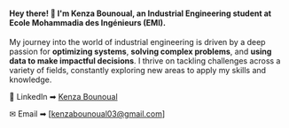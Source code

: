 #### Hey there! 👋 I'm Kenza Bounoual, an **Industrial Engineering** student at **Ecole Mohammadia des Ingénieurs (EMI)**. 

My journey into the world of industrial engineering is driven by a deep passion for **optimizing systems**, **solving complex problems**, and **using data to make impactful decisions**. I thrive on tackling challenges across a variety of fields, constantly exploring new areas to apply my skills and knowledge.


📲 LinkedIn ➡︎ [Kenza Bounoual](https://www.linkedin.com/in/kenza-bounoual/)

 ✉ Email ➡︎ [kenzabounoual03@gmail.com]


<!--
**Kenza-Bounoual/Kenza-BOUNOUAL** is a ✨ _special_ ✨ repository because its `README.md` (this file) appears on your GitHub profile.

Here are some ideas to get you started:

- 🔭 I’m currently working on ...
- 🌱 I’m currently learning ...
- 👯 I’m looking to collaborate on ...
- 🤔 I’m looking for help with ...
- 💬 Ask me about ...
- 📫 How to reach me: ...
- 😄 Pronouns: ...
- ⚡ Fun fact: ...
-->
